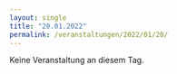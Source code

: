 ```yaml
---
layout: single
title: "20.01.2022"
permalink: /veranstaltungen/2022/01/20/
---
```


Keine Veranstaltung an diesem Tag.
